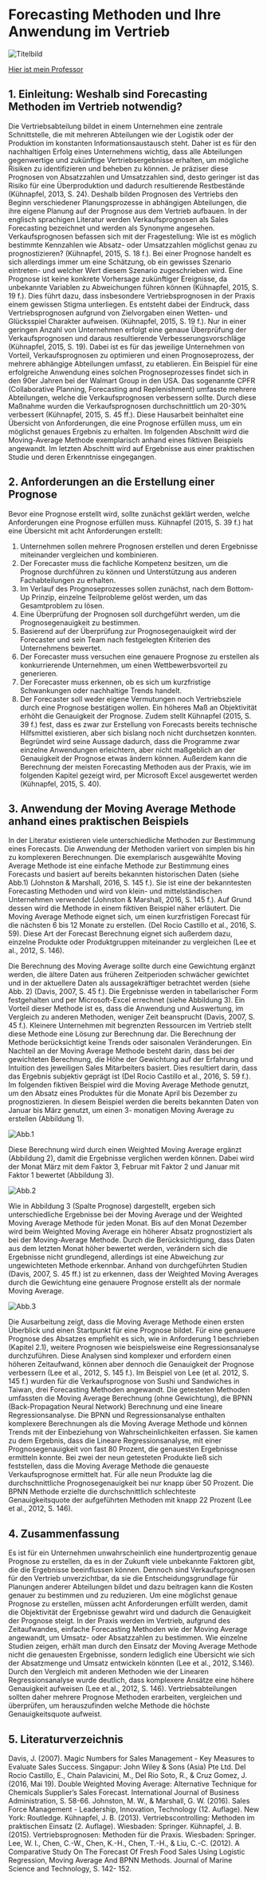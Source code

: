 # Forecasting Methoden und Ihre Anwendung im Vertrieb

![Titelbild](Titelbild.png)

[Hier ist mein Professor](https://alexandermp96.github.io/)

## 1. Einleitung: Weshalb sind Forecasting Methoden im Vertrieb notwendig?

Die Vertriebsabteilung bildet in einem Unternehmen eine zentrale Schnittstelle, die mit mehreren Abteilungen wie der Logistik oder der Produktion im konstanten Informationsaustausch steht. Daher ist es für den nachhaltigen Erfolg eines Unternehmens wichtig, dass alle Abteilungen gegenwertige und zukünftige Vertriebsergebnisse erhalten, um mögliche Risiken zu identifizieren und beheben zu können. Je präziser diese Prognosen von Absatzzahlen und Umsatzzahlen sind, desto geringer ist das Risiko für eine Überproduktion und dadurch resultierende Restbestände (Kühnapfel, 2013, S. 24). Deshalb bilden Prognosen des Vertriebs den Beginn verschiedener Planungsprozesse in abhängigen Abteilungen, die ihre eigene Planung auf der Prognose aus dem Vertrieb aufbauen. In der englisch sprachigen Literatur werden Verkaufsprognosen als Sales Forecasting bezeichnet und werden als Synonyme angesehen. Verkaufsprognosen befassen sich mit der Fragestellung: Wie ist es möglich bestimmte Kennzahlen wie Absatz- oder Umsatzzahlen möglichst genau zu prognostizieren? (Kühnapfel, 2015, S. 18 f.).
Bei einer Prognose handelt es sich allerdings immer um eine Schätzung, ob ein gewisses Szenario eintreten- und welcher Wert diesem Szenario zugeschrieben wird. Eine Prognose ist keine konkrete Vorhersage zukünftiger Ereignisse, da unbekannte Variablen zu Abweichungen führen können (Kühnapfel, 2015, S. 19 f.).
Dies führt dazu, dass insbesondere Vertriebsprognosen in der Praxis einem gewissen Stigma unterliegen. Es entsteht dabei der Eindruck, dass Vertriebsprognosen aufgrund von Zielvorgaben einen Wetten- und Glücksspiel Charakter aufweisen. (Kühnapfel, 2015, S. 19 f.). Nur in einer geringen Anzahl von Unternehmen erfolgt eine genaue Überprüfung der Verkaufsprognosen und daraus resultierende Verbesserungsvorschläge (Kühnapfel, 2015, S. 19). Dabei ist es für das jeweilige Unternehmen von Vorteil, Verkaufsprognosen zu optimieren und einen Prognoseprozess, der mehrere abhängige Abteilungen umfasst, zu etablieren. Ein Beispiel für eine erfolgreiche Anwendung eines solchen Prognoseprozesses findet sich in den 90er Jahren bei der Walmart Group in den USA. Das sogenannte CPFR (Collaborative Planning, Forecasting and Replenishment) umfasste mehrere Abteilungen, welche die Verkaufsprognosen verbessern sollte. Durch diese Maßnahme wurden die Verkaufsprognosen durchschnittlich um 20-30% verbessert (Kühnapfel, 2015, S. 45 ff.).
Diese Hausarbeit beinhaltet eine Übersicht von Anforderungen, die eine Prognose erfüllen muss, um ein möglichst genaues Ergebnis zu erhalten. Im folgenden Abschnitt wird die Moving-Average Methode exemplarisch anhand eines fiktiven Beispiels angewandt. Im letzten Abschnitt wird auf Ergebnisse aus einer praktischen Studie und deren Erkenntnisse eingegangen.

## 2. Anforderungen an die Erstellung einer Prognose

Bevor eine Prognose erstellt wird, sollte zunächst geklärt werden, welche Anforderungen eine Prognose erfüllen muss. Kühnapfel (2015, S. 39 f.) hat eine Übersicht mit acht Anforderungen erstellt:

1. Unternehmen sollen mehrere Prognosen erstellen und deren Ergebnisse miteinander vergleichen und kombinieren.
2. Der Forecaster muss die fachliche Kompetenz besitzen, um die Prognose durchführen zu können und Unterstützung aus anderen Fachabteilungen zu erhalten.
3. Im Verlauf des Prognoseprozesses sollen zunächst, nach dem Bottom-Up Prinzip, einzelne Teilprobleme gelöst werden, um das Gesamtproblem zu lösen.
4. Eine Überprüfung der Prognosen soll durchgeführt werden, um die Prognosegenauigkeit zu bestimmen.
5. Basierend auf der Überprüfung zur Prognosegenauigkeit wird der Forecaster und sein Team nach festgelegten Kriterien des Unternehmens bewertet.
6. Der Forecaster muss versuchen eine genauere Prognose zu erstellen als konkurrierende Unternehmen, um einen Wettbewerbsvorteil zu generieren.
7. Der Forecaster muss erkennen, ob es sich um kurzfristige Schwankungen oder nachhaltige Trends handelt.
8. Der Forecaster soll weder eigene Vermutungen noch Vertriebsziele durch eine Prognose bestätigen wollen. Ein höheres Maß an Objektivität erhöht die Genauigkeit der Prognose.
   Zudem stellt Kühnapfel (2015, S. 39 f.) fest, dass es zwar zur Erstellung von Forecasts bereits technische Hilfsmittel existieren, aber sich bislang noch nicht durchsetzen konnten. Begründet wird seine Aussage dadurch, dass die Programme zwar einzelne Anwendungen erleichtern, aber nicht maßgeblich an der Genauigkeit der Prognose etwas ändern können. Außerdem kann die Berechnung der meisten Forecasting Methoden aus der Praxis, wie im folgenden Kapitel gezeigt wird, per Microsoft Excel ausgewertet werden (Kühnapfel, 2015, S. 40).

## 3. Anwendung der Moving Average Methode anhand eines praktischen Beispiels

In der Literatur existieren viele unterschiedliche Methoden zur Bestimmung eines Forecasts. Die Anwendung der Methoden variiert von simplen bis hin zu komplexeren Berechnungen. Die exemplarisch ausgewählte Moving Average Methode ist eine einfache Methode zur Bestimmung eines Forecasts und basiert auf bereits bekannten historischen Daten (siehe Abb.1) (Johnston & Marshall, 2016, S. 145 f.). Sie ist eine der bekanntesten Forecasting Methoden und wird von klein- und mittelständischen Unternehmen verwendet (Johnston & Marshall, 2016, S. 145 f.). Auf Grund dessen wird die Methode in einem fiktiven Beispiel näher erläutert. Die Moving Average Methode eignet sich, um einen kurzfristigen Forecast für die nächsten 6 bis 12 Monate zu erstellen. (Del Rocio Castillo et al., 2016, S. 59). Diese Art der Forecast Berechnung eignet sich außerdem dazu, einzelne Produkte oder Produktgruppen miteinander zu vergleichen (Lee et al., 2012, S. 146).

Die Berechnung des Moving Average sollte durch eine Gewichtung ergänzt werden, die ältere Daten aus früheren Zeitperioden schwächer gewichtet und in der aktuellere Daten als aussagekräftiger betrachtet werden (siehe Abb. 2) (Davis, 2007, S. 45 f.).
Die Ergebnisse werden in tabellarischer Form festgehalten und per Microsoft-Excel errechnet (siehe Abbildung 3). Ein Vorteil dieser Methode ist es, dass die Anwendung und Auswertung, im Vergleich zu anderen Methoden, weniger Zeit beansprucht (Davis, 2007, S. 45 f.). Kleinere Unternehmen mit begrenzten Ressourcen im Vertrieb stellt diese Methode eine Lösung zur Berechnung dar. Die Berechnung der Methode berücksichtigt keine Trends oder saisonalen Veränderungen. Ein Nachteil an der Moving Average Methode besteht darin, dass bei der gewichteten Berechnung, die Höhe der Gewichtung auf der Erfahrung und Intuition des jeweiligen Sales Mitarbeiters basiert. Dies resultiert darin, dass das Ergebnis subjektiv geprägt ist (Del Rocio Castillo et al., 2016, S. 59 f.).
Im folgenden fiktiven Beispiel wird die Moving Average Methode genutzt, um den Absatz eines Produktes für die Monate April bis Dezember zu prognostizieren. In diesem Beispiel werden die bereits bekannten Daten von Januar bis März genutzt, um einen 3- monatigen Moving Average zu erstellen (Abbildung 1).

![Abb.1](Abb.1.png)

Diese Berechnung wird durch einen Weighted Moving Average ergänzt (Abbildung 2), damit die Ergebnisse verglichen werden können. Dabei wird der Monat März mit dem Faktor 3, Februar mit Faktor 2 und Januar mit Faktor 1 bewertet (Abbildung 3).

![Abb.2](Abb.2.png)

Wie in Abbildung 3 (Spalte Prognose) dargestellt, ergeben sich unterschiedliche Ergebnisse bei der Moving Average und der Weighted Moving Average Methode für jeden Monat. Bis auf den Monat Dezember wird beim Weighted Moving Average ein höherer Absatz prognostiziert als bei der Moving-Average Methode. Durch die Berücksichtigung, dass Daten aus dem letzten Monat höher bewertet werden, verändern sich die Ergebnisse nicht grundlegend, allerdings ist eine Abweichung zur ungewichteten Methode erkennbar. Anhand von durchgeführten Studien (Davis, 2007, S. 45 ff.) ist zu erkennen, dass der Weighted Moving Averages durch die Gewichtung eine genauere Prognose erstellt als der normale Moving Average.

![Abb.3](Abb.3.png)

Die Ausarbeitung zeigt, dass die Moving Average Methode einen ersten Überblick und einen Startpunkt für eine Prognose bildet. Für eine genauere Prognose des Absatzes empfiehlt es sich, wie in Anforderung 1 beschrieben (Kapitel 2.1), weitere Prognosen wie beispielsweise eine Regressionsanalyse durchzuführen. Diese Analysen sind komplexer und erfordern einen höheren Zeitaufwand, können aber dennoch die Genauigkeit der Prognose verbessern (Lee et al., 2012, S. 145 f.). Im Beispiel von Lee (et al. 2012, S. 145 f.) wurden für die Verkaufsprognose von Sushi und Sandwiches in Taiwan, drei Forecasting Methoden angewandt. Die getesteten Methoden umfassten die Moving Average Berechnung (ohne Gewichtung), die BPNN (Back-Propagation Neural Network) Berechnung und eine lineare Regressionsanalyse. Die BPNN und Regressionsanalyse enthalten komplexere Berechnungen als die Moving Average Methode und können Trends mit der Einbeziehung von Wahrscheinlichkeiten erfassen. Sie kamen zu dem Ergebnis, dass die Lineare Regressionsanalyse, mit einer Prognosegenauigkeit von fast 80 Prozent, die genauesten Ergebnisse ermitteln konnte. Bei zwei der neun getesteten Produkte ließ sich feststellen, dass die Moving Average Methode die genaueste Verkaufsprognose ermittelt hat. Für alle neun Produkte lag die durchschnittliche Prognosegenauigkeit bei nur knapp über 50 Prozent. Die BPNN Methode erzielte die durchschnittlich schlechteste Genauigkeitsquote der aufgeführten Methoden mit knapp 22 Prozent (Lee et al., 2012, S. 146).

## 4. Zusammenfassung

Es ist für ein Unternehmen unwahrscheinlich eine hundertprozentig genaue Prognose zu erstellen, da es in der Zukunft viele unbekannte Faktoren gibt, die die Ergebnisse beeinflussen können. Dennoch sind Verkaufsprognosen für den Vertrieb unverzichtbar, da sie die Entscheidungsgrundlage für Planungen anderer Abteilungen bildet und dazu beitragen kann die Kosten genauer zu bestimmen und zu reduzieren.
Um eine möglichst genaue Prognose zu erstellen, müssen acht Anforderungen erfüllt werden, damit die Objektivität der Ergebnisse gewahrt wird und dadurch die Genauigkeit der Prognose steigt. In der Praxis werden im Vertrieb, aufgrund des Zeitaufwandes, einfache Forecasting Methoden wie der Moving Average angewandt, um Umsatz- oder Absatzzahlen zu bestimmen. Wie einzelne Studien zeigen, erhält man durch den Einsatz der Moving Average Methode nicht die genauesten Ergebnisse, sondern lediglich eine Übersicht wie sich der Absatzmenge und Umsatz entwickeln könnten (Lee et al., 2012, S.146). Durch den Vergleich mit anderen Methoden wie der Linearen Regressionsanalyse wurde deutlich, dass komplexere Ansätze eine höhere Genauigkeit aufweisen (Lee et al., 2012, S. 146). Vertriebsabteilungen sollten daher mehrere Prognose Methoden erarbeiten, vergleichen und überprüfen, um herauszufinden welche Methode die höchste Genauigkeitsquote aufweist.

## 5. Literaturverzeichnis

Davis, J. (2007). Magic Numbers for Sales Management - Key Measures to Evaluate Sales Success. Singapur: John Wiley & Sons (Asia) Pte Ltd.
Del Rocio Castillo, E., Chain Palavicini, M., Del Rio Soto, R., & Cruz Gomez, J. (2016, Mai 19). Double Weighted Moving Average: Alternative Technique for Chemicals Supplier’s Sales Forecast. International Journal of Business Administration, S. 58-66.
Johnston, M. W., & Marshall, G. W. (2016). Sales Force Management - Leadership, Innovation, Technology (12. Auflage). New York: Routledge.
Kühnapfel, J. B. (2013). Vertriebscontrolling: Methoden im praktischen Einsatz (2. Auflage). Wiesbaden: Springer.
Kühnapfel, J. B. (2015). Vertriebsprognosen: Methoden für die Praxis. Wiesbaden: Springer. Lee, W. I., Chen, C.-W., Chen, K.-H., Chen, T.-H., & Liu, C.-C. (2012). A Comparative
Study On The Forecast Of Fresh Food Sales Using Logistic Regression, Moving Average And BPNN Methods. Journal of Marine Science and Technology, S. 142- 152.
